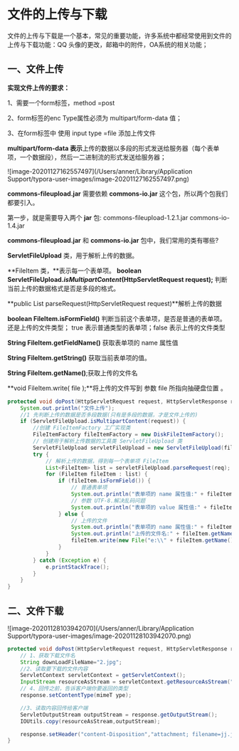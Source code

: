 # 文件的上传与下载

​	文件的上传与下载是一个基本，常见的重要功能，许多系统中都经常使用到文件的上传与下载功能：QQ 头像的更改，邮箱中的附件，OA系统的相关功能；

## 一、文件上传

**实现文件上传的要求：**

1、需要一个form标签，method =post 

2、form标签的enc Type属性必须为 multipart/form-data 值；

3、在form标签中 使用 input type =file 添加上传文件 

 **multipart/form-data 表示**上传的数据以多段的形式发送给服务器（每个表单项，一个数据段），然后一二进制流的形式发送给服务器；

![image-20201127162557497](/Users/anner/Library/Application Support/typora-user-images/image-20201127162557497.png)

**commons-fileupload.jar** 需要依赖 **commons-io.jar** 这个包，所以两个包我们都要引入。

第一步，就是需要导入两个 **jar** 包: commons-fileupload-1.2.1.jar commons-io-1.4.jar



**commons-fileupload.jar** 和 **commons-io.jar** 包中，我们常用的类有哪些? 

**ServletFileUpload** 类，用于解析上传的数据。

**FileItem 类，**表示每一个表单项。
 **boolean ServletFileUpload.*isMultipartContent*(HttpServletRequest request);**   判断当前上传的数据格式是否是多段的格式。

**public List<FileItem> parseRequest(HttpServletRequest request)**解析上传的数据

**boolean FileItem.isFormField()** 判断当前这个表单项，是否是普通的表单项。还是上传的文件类型； true 表示普通类型的表单项；false 表示上传的文件类型

**String FileItem.getFieldName()** 获取表单项的 name 属性值

**String FileItem.getString()** 获取当前表单项的值。

**String FileItem.getName()**;获取上传的文件名

**void FileItem.write( file );**将上传的文件写到 参数 file 所指向抽硬盘位置 。

```java
protected void doPost(HttpServletRequest request, HttpServletResponse response) throws ServletException, IOException {
    System.out.println("文件上传");
    //1 先判断上传的数据是否多段数据(只有是多段的数据，才是文件上传的)
    if (ServletFileUpload.isMultipartContent(request)) {
        //创建 FileItemFactory 工厂实现类
        FileItemFactory fileItemFactory = new DiskFileItemFactory();
        // 创建用于解析上传数据的工具类 ServletFileUpload 类
        ServletFileUpload servletFileUpload = new ServletFileUpload(fileItemFactory);
        try {
            // 解析上传的数据，得到每一个表单项 FileItem
            List<FileItem> list = servletFileUpload.parseRequest(req); // 循环判断，每一个表单项，是普通类型，还是上传的文件
            for (FileItem fileItem : list) {
                if (fileItem.isFormField()) {
                    // 普通表单项
                    System.out.println("表单项的 name 属性值:" + fileItem.getFieldName());
                    // 参数 UTF-8.解决乱码问题
                    System.out.println("表单项的 value 属性值:" + fileItem.getString("UTF-8"));
                } else {
                    // 上传的文件
                    System.out.println("表单项的 name 属性值:" + fileItem.getFieldName());
                    System.out.println("上传的文件名:" + fileItem.getName());
                    fileItem.write(new File("e:\\" + fileItem.getName()));
                }
            }
        } catch (Exception e) {
            e.printStackTrace();
        }
    }
}
```

## 二、文件下载

![image-20201128103942070](/Users/anner/Library/Application Support/typora-user-images/image-20201128103942070.png)

```java
protected void doPost(HttpServletRequest request, HttpServletResponse response) throws ServletException, IOException {
    // 1、获取下载文件名
    String downLoadFileName="2.jpg";
    //2、读取要下载的文件内容
    ServletContext servletContext = getServletContext();
    InputStream resourceAsStream = servletContext.getResourceAsStream("/" + downLoadFileName);
    // 4、回传之前，告诉客户端你要返回的类型
    response.setContentType(mimeT ype);

    //3、读取内容回传给客户端
    ServletOutputStream outputStream = response.getOutputStream();
    IOUtils.copy(resourceAsStream,outputStream);

    response.setHeader("content-Disposition","attachment; filename=jj.jpg");
}
```

